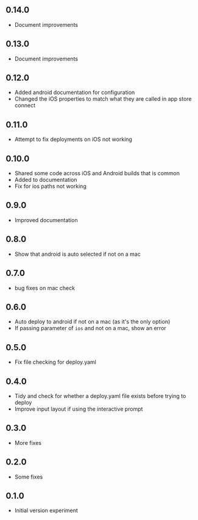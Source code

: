 ## 0.14.0
- Document improvements

## 0.13.0
- Document improvements

## 0.12.0
- Added android documentation for configuration
- Changed the iOS properties to match what they are called in app store connect

## 0.11.0
- Attempt to fix deployments on iOS not working

## 0.10.0
- Shared some code across iOS and Android builds that is common
- Added to documentation
- Fix for ios paths not working

## 0.9.0
- Improved documentation

## 0.8.0
- Show that android is auto selected if not on a mac

## 0.7.0
- bug fixes on mac check

## 0.6.0
- Auto deploy to android if not on a mac (as it's the only option)
- If passing parameter of `ios` and not on a mac, show an error

## 0.5.0
- Fix file checking for deploy.yaml

## 0.4.0
- Tidy and check for whether a deploy.yaml file exists before trying to deploy
- Improve input layout if using the interactive prompt

## 0.3.0
- More fixes

## 0.2.0
- Some fixes

## 0.1.0
- Initial version experiment
